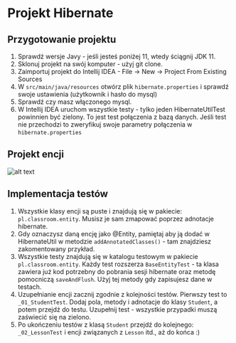 # Projekt Hibernate

## Przygotowanie projektu
1. Sprawdź wersje Javy - jeśli jesteś poniżej 11, wtedy ściągnij JDK 11.
1. Sklonuj projekt na swój komputer - użyj git clone.
1. Zaimportuj projekt do Intellij IDEA - File -> New -> Project From Existing Sources
1. W `src/main/java/resources` otwórz plik `hibernate.properties` i sprawdź swoje ustawienia (użytkownik i hasło do mysql)
1. Sprawdź czy masz włączonego mysql.
1. W Intellij IDEA uruchom wszystkie testy - tylko jeden HibernateUtilTest powinnien być zielony. To jest test połączenia z bazą danych. Jeśli test nie przechodzi to zweryfikuj swoje parametry połączenia w `hibernate.properties`

## Projekt encji
![alt text](https://lh5.googleusercontent.com/ErlnAvvl29OtWy4XpTV2AEMz5wkpR3x91vBR7H1rBQnPw6s6inGVC1F_bRI7u73jkhQxIHmRpAqb-Q=w1871-h949-rw)

## Implementacja testów
1. Wszystkie klasy encji są puste i znajdują się w pakiecie: `pl.classroom.entity`. Musisz je sam zmapować poprzez adnotacje hibernate.
1. Gdy oznaczysz daną encję jako @Entity, pamiętaj aby ją dodać w HibernateUtil w metodzie `addAnnotatedClasses()` - tam znajdziesz zakomentowany przykład.
1. Wszystkie testy znajdują się w katalogu testowym w pakiecie `pl.classroom.entity`. Każdy test rozszerza `BaseEntityTest` - ta klasa zawiera już kod potrzebny do pobrania sesji hibernate oraz metodę pomocniczą `saveAndFlush`. Użyj tej metody gdy zapisujesz dane w testach.
1. Uzupełnianie encji zacznij zgodnie z kolejności testów. Pierwszy test to `_01_StudentTest`. Dodaj pola, metody i adnotacje do klasy `Student`, a potem przejdź do testu. Uzupełnij test - wszystkie przypadki muszą zaświecić się na zielono.
1. Po ukończeniu testów z klasą `Student` przejdź do kolejnego: `_02_LessonTest` i encji związanych z `Lesson` itd., aż do końca :)
